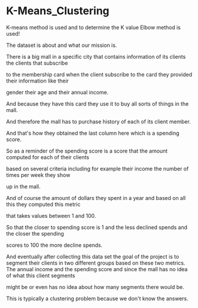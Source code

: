 # K-Means_Clustering
K-means method is used and to determine the K value Elbow method is used!

The dataset is about and what our mission is.

There is a big mall in a specific city that contains information of its clients the clients that subscribe

to the membership card when the client subscribe to the card they provided their information like their

gender their age and their annual income.

And because they have this card they use it to buy all sorts of things in the mall.

And therefore the mall has to purchase history of each of its client member.

And that's how they obtained the last column here which is a spending score.

So as a reminder of the spending score is a score that the amount computed for each of their clients

based on several criteria including for example their income the number of times per week they show

up in the mall.

And of course the amount of dollars they spent in a year and based on all this they computed this metric

that takes values between 1 and 100.

So that the closer to spending score is 1 and the less declined spends and the closer the spending

scores to 100 the more decline spends.

And eventually after collecting this data set the goal of the project is to segment their clients in two different groups based on these two metrics.
The annual income and the spending score and since the mall has no idea of what this client segments

might be or even has no idea about how many segments there would be.

This is typically a clustering problem because we don't know the answers.
